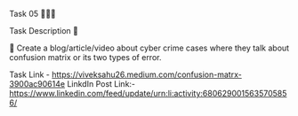 Task 05 👨🏻‍💻

Task Description 📄

📌 Create a blog/article/video about cyber crime cases where they talk about confusion matrix or its two types of error.

Task Link - https://viveksahu26.medium.com/confusion-matrx-3900ac90614e
LinkdIn Post Link:- https://www.linkedin.com/feed/update/urn:li:activity:6806290015635705856/
